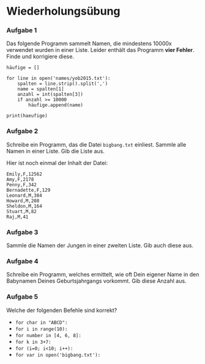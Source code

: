 
# Wiederholungsübung

### Aufgabe 1

Das folgende Programm sammelt Namen, die mindestens 10000x verwendet wurden in einer Liste. Leider enthält das Programm **vier Fehler**. Finde und korrigiere diese.


    häufige = []

    for line in open('names/yob2015.txt'):
        spalten = line.strip().split(',')
        name = spalten[1]
        anzahl = int(spalten[3])
        if anzahl >= 10000
            häufige.append(name)

    print(haeufige)


### Aufgabe 2

Schreibe ein Programm, das die Datei `bigbang.txt` einliest. Sammle alle Namen in einer Liste. Gib die Liste aus.

Hier ist noch einmal der Inhalt der Datei:

    Emily,F,12562
    Amy,F,2178
    Penny,F,342
    Bernadette,F,129
    Leonard,M,384
    Howard,M,208
    Sheldon,M,164
    Stuart,M,82
    Raj,M,41


### Aufgabe 3

Sammle die Namen der Jungen in einer zweiten Liste. Gib auch diese aus.


### Aufgabe 4

Schreibe ein Programm, welches ermittelt, wie oft Dein eigener Name in den Babynamen Deines Geburtsjahrgangs vorkommt. Gib diese Anzahl aus.


### Aufgabe 5

Welche der folgenden Befehle sind korrekt?

* `for char in "ABCD":`
* `for i in range(10):`
* `for number in [4, 6, 8]:`
* `for k in 3+7:`
* `for (i=0; i<10; i++):`
* `for var in open('bigbang.txt'):`

